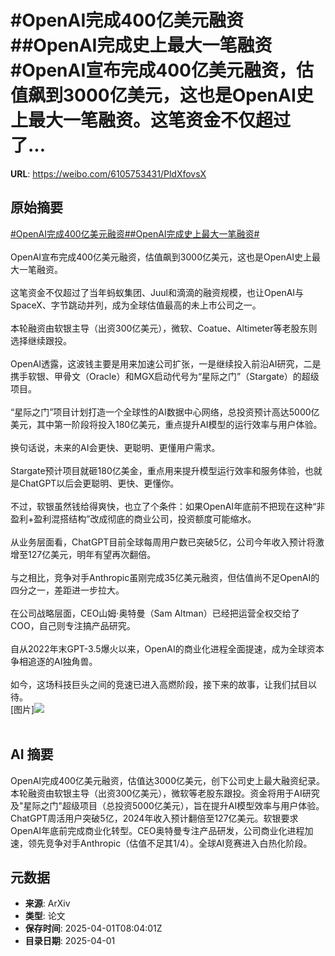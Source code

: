 # #OpenAI完成400亿美元融资##OpenAI完成史上最大一笔融资#OpenAI宣布完成400亿美元融资，估值飙到3000亿美元，这也是OpenAI史上最大一笔融资。这笔资金不仅超过了...

**URL**: https://weibo.com/6105753431/PldXfovsX

## 原始摘要

<a href="https://m.weibo.cn/search?containerid=231522type%3D1%26t%3D10%26q%3D%23OpenAI%E5%AE%8C%E6%88%90400%E4%BA%BF%E7%BE%8E%E5%85%83%E8%9E%8D%E8%B5%84%23&amp;extparam=%23OpenAI%E5%AE%8C%E6%88%90400%E4%BA%BF%E7%BE%8E%E5%85%83%E8%9E%8D%E8%B5%84%23" data-hide=""><span class="surl-text">#OpenAI完成400亿美元融资#</span></a><a href="https://m.weibo.cn/search?containerid=231522type%3D1%26t%3D10%26q%3D%23OpenAI%E5%AE%8C%E6%88%90%E5%8F%B2%E4%B8%8A%E6%9C%80%E5%A4%A7%E4%B8%80%E7%AC%94%E8%9E%8D%E8%B5%84%23&amp;extparam=%23OpenAI%E5%AE%8C%E6%88%90%E5%8F%B2%E4%B8%8A%E6%9C%80%E5%A4%A7%E4%B8%80%E7%AC%94%E8%9E%8D%E8%B5%84%23" data-hide=""><span class="surl-text">#OpenAI完成史上最大一笔融资#</span></a><br><br>OpenAI宣布完成400亿美元融资，估值飙到3000亿美元，这也是OpenAI史上最大一笔融资。<br><br>这笔资金不仅超过了当年蚂蚁集团、Juul和滴滴的融资规模，也让OpenAI与SpaceX、字节跳动并列，成为全球估值最高的未上市公司之一。<br><br>本轮融资由软银主导（出资300亿美元），微软、Coatue、Altimeter等老股东则选择继续跟投。<br><br>OpenAI透露，这波钱主要是用来加速公司扩张，一是继续投入前沿AI研究，二是携手软银、甲骨文（Oracle）和MGX启动代号为“星际之门”（Stargate）的超级项目。<br><br>“星际之门”项目计划打造一个全球性的AI数据中心网络，总投资预计高达5000亿美元，其中第一阶段将投入180亿美元，重点提升AI模型的运行效率与用户体验。<br><br>换句话说，未来的AI会更快、更聪明、更懂用户需求。<br><br>Stargate预计项目就砸180亿美金，重点用来提升模型运行效率和服务体验，也就是ChatGPT以后会更聪明、更快、更懂你。<br><br>不过，软银虽然钱给得爽快，也立了个条件：如果OpenAI年底前不把现在这种“非盈利+盈利混搭结构”改成彻底的商业公司，投资额度可能缩水。<br><br>从业务层面看，ChatGPT目前全球每周用户数已突破5亿，公司今年收入预计将激增至127亿美元，明年有望再次翻倍。<br><br>与之相比，竞争对手Anthropic虽刚完成35亿美元融资，但估值尚不足OpenAI的四分之一，差距进一步拉大。<br><br>在公司战略层面，CEO山姆·奥特曼（Sam Altman）已经把运营全权交给了COO，自己则专注搞产品研究。<br><br>自从2022年末GPT-3.5爆火以来，OpenAI的商业化进程全面提速，成为全球资本争相追逐的AI独角兽。<br><br>如今，这场科技巨头之间的竞速已进入高燃阶段，接下来的故事，让我们拭目以待。<br>[图片]<img style="" src="https://tvax4.sinaimg.cn/large/006Fd7o3gy1i015o0mlzxj30zk0k0h4i.jpg" referrerpolicy="no-referrer"><br><br>

## AI 摘要

OpenAI完成400亿美元融资，估值达3000亿美元，创下公司史上最大融资纪录。本轮融资由软银主导（出资300亿美元），微软等老股东跟投。资金将用于AI研究及"星际之门"超级项目（总投资5000亿美元），旨在提升AI模型效率与用户体验。ChatGPT周活用户突破5亿，2024年收入预计翻倍至127亿美元。软银要求OpenAI年底前完成商业化转型。CEO奥特曼专注产品研发，公司商业化进程加速，领先竞争对手Anthropic（估值不足其1/4）。全球AI竞赛进入白热化阶段。

## 元数据

- **来源**: ArXiv
- **类型**: 论文
- **保存时间**: 2025-04-01T08:04:01Z
- **目录日期**: 2025-04-01
